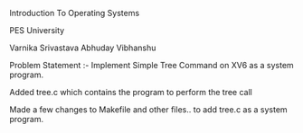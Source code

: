 Introduction To Operating Systems

PES University

Varnika Srivastava
Abhuday Vibhanshu


Problem Statement :- Implement Simple Tree Command on XV6 as a system program.

Added tree.c which contains the program to perform the tree call 

Made a few changes to Makefile and other files.. to add tree.c as a system program.

